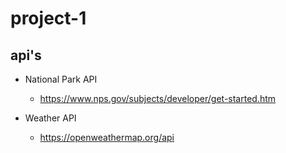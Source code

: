 # project-1

## api's
 - National Park API
   - https://www.nps.gov/subjects/developer/get-started.htm

- Weather API
  - https://openweathermap.org/api